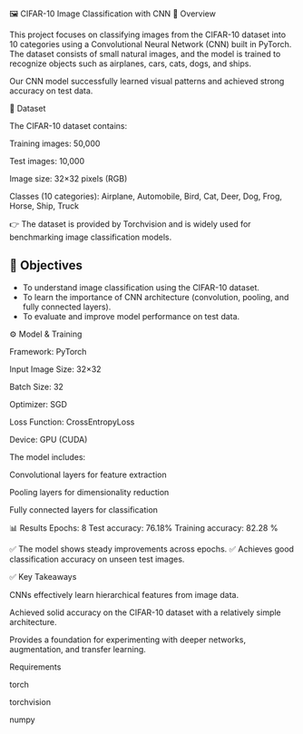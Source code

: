 🖼️ CIFAR-10 Image Classification with CNN
📌 Overview

This project focuses on classifying images from the CIFAR-10 dataset into 10 categories using a Convolutional Neural Network (CNN) built in PyTorch.
The dataset consists of small natural images, and the model is trained to recognize objects such as airplanes, cars, cats, dogs, and ships.

Our CNN model successfully learned visual patterns and achieved strong accuracy on test data.

📂 Dataset

The CIFAR-10 dataset contains:

Training images: 50,000

Test images: 10,000

Image size: 32×32 pixels (RGB)

Classes (10 categories): Airplane, Automobile, Bird, Cat, Deer, Dog, Frog, Horse, Ship, Truck

👉 The dataset is provided by Torchvision and is widely used for benchmarking image classification models.

## 🎯 Objectives
- To understand image classification using the CIFAR-10 dataset.  
- To learn the importance of CNN architecture (convolution, pooling, and fully connected layers).  
- To evaluate and improve model performance on test data.  

⚙️ Model & Training

Framework: PyTorch

Input Image Size: 32×32

Batch Size: 32

Optimizer: SGD

Loss Function: CrossEntropyLoss

Device: GPU (CUDA) 

The model includes:

Convolutional layers for feature extraction

Pooling layers for dimensionality reduction

Fully connected layers for classification

📊 Results
Epochs: 8
Test accuracy: 76.18%
Training accuracy: 82.28 %

✅ The model shows steady improvements across epochs.
✅ Achieves good classification accuracy on unseen test images.

✅ Key Takeaways

CNNs effectively learn hierarchical features from image data.

Achieved solid accuracy on the CIFAR-10 dataset with a relatively simple architecture.

Provides a foundation for experimenting with deeper networks, augmentation, and transfer learning.

Requirements

torch

torchvision

numpy
